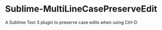 # Sublime-MultiLineCasePreserveEdit
A Sublime Text 3 plugin to preserve case edits when using Ctrl-D
